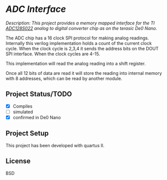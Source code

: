 # _ADC Interface_

_Description: This project provides a memory mapped interface for the TI 
[ADC128S022](http://www.ti.com/lit/ds/symlink/adc128s022.pdf) analog to digital 
converter chip as on the terasic De0 Nano._ 

The ADC chip has a 16 clock SPI protocol for making analog readings. Internally this 
verilog implementation holds a count of the current clock cycle.  When the clock cycle is
2,3,4 it sends the address bits on the DOUT SPI interface.  When the clock cycles 
are 4-15.

This implementation will read the analog reading into a shift register. 

Once all 12 bits of data are read it will store the reading into internal 
memory with 8 addresses, which can be read by another module. 

## Project Status/TODO
 - [x] Compiles
 - [ ] simulated
 - [x] confirmed in De0 Nano

## Project Setup
This project has been developed with quartus II. 

## License
BSD
